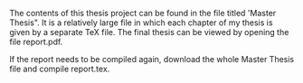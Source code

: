 The contents of this thesis project can be found in the file titled 'Master Thesis". It is a relatively large file in which each chapter of my thesis is given by a separate TeX file. The final thesis can be viewed by opening the file report.pdf.

If the report needs to be compiled again, download the whole Master Thesis file and compile report.tex.  
